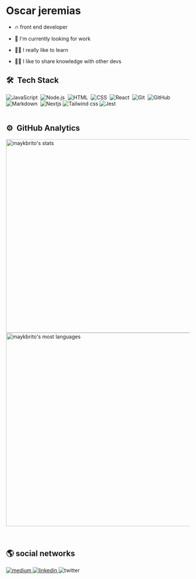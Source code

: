 # Oscar jeremias 

- 🔥 front end developer

- 🔭 I'm currently looking for work

- 👨‍💻 I really like to learn

- 👨‍🏫 I like to share knowledge with other devs

## 🛠 &nbsp;Tech Stack

![JavaScript](https://img.shields.io/badge/-JavaScript-05122A?style=flat&logo=javascript)&nbsp;
![Node.js](https://img.shields.io/badge/-Node.js-05122A?style=flat&logo=node.js)&nbsp;
![HTML](https://img.shields.io/badge/-HTML-05122A?style=flat&logo=HTML5)&nbsp;
![CSS](https://img.shields.io/badge/-CSS-05122A?style=flat&logo=CSS3&logoColor=1572B6)&nbsp;
![React](https://img.shields.io/badge/-React-05122A?style=flat&logo=react)&nbsp;
![Git](https://img.shields.io/badge/-Git-05122A?style=flat&logo=git)&nbsp;
![GitHub](https://img.shields.io/badge/-GitHub-05122A?style=flat&logo=github)&nbsp;
![Markdown](https://img.shields.io/badge/-Markdown-05122A?style=flat&logo=markdown)&nbsp;
![Nextjs](https://img.shields.io/badge/-Nextjs-05122A?style=flat&logo=next.js)
![Tailwind css](https://img.shields.io/badge/-Tailwind%20css-05122A?style=flat&logo=tailwindcss)
![Jest](https://img.shields.io/badge/-Jest-05122A?style=flat&logo=jest)
<br><br>

## ⚙️ &nbsp;GitHub Analytics

<p align="left">
<img width="530em" src="https://github-readme-stats.vercel.app/api?username=oscarjeremias&show_icons=true&theme=vision-friendly-dark" alt="maykbrito's stats"/>
<img width="530em" src="https://github-readme-stats.vercel.app/api/top-langs/?username=oscarjeremias&layout=compact&theme=vision-friendly-dark" alt="maykbrito's most languages"/>
</p>
<br/>

## 🌎 social networks

<a href="https://medium.com/@oscarjeremiasdev">
<img src="https://img.shields.io/badge/-oscar%20jeremias-05122A?style=flat&logo=medium" alt="medium" />
</a>
<a href="https://www.linkedin.com/mwlite/in/%C3%B3scar-jeremias-356821235">
<img src="https://img.shields.io/badge/-oscar%20jeremias-05122A?style=flat&logo=linkedin" alt="linkedin"/>
</a>
<a>
<img src="https://img.shields.io/badge/-oscar%20jeremias-05122A?style=flat&logo=twitter" alt="twitter"/>
</a>


